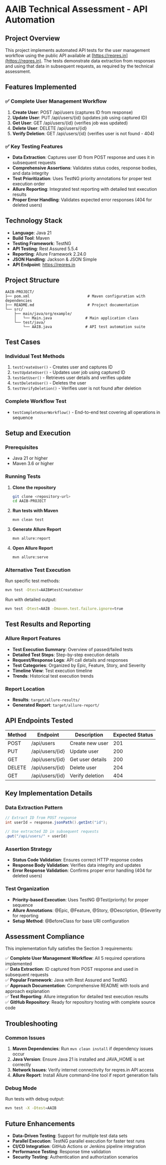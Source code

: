 # AAIB Technical Assessment - API Automation

## Project Overview

This project implements automated API tests for the user management workflow using the public API available at [https://reqres.in](https://reqres.in). The tests demonstrate data extraction from responses and using that data in subsequent requests, as required by the technical assessment.

## Features Implemented

### ✅ Complete User Management Workflow
1. **Create User**: POST /api/users (captures ID from response)
2. **Update User**: PUT /api/users/{id} (updates job using captured ID)
3. **Get User**: GET /api/users/{id} (verifies job was updated)
4. **Delete User**: DELETE /api/users/{id}
5. **Verify Deletion**: GET /api/users/{id} (verifies user is not found - 404)

### ✅ Key Testing Features
- **Data Extraction**: Captures user ID from POST response and uses it in subsequent requests
- **Comprehensive Assertions**: Validates status codes, response bodies, and data integrity
- **Test Prioritization**: Uses TestNG priority annotations for proper test execution order
- **Allure Reporting**: Integrated test reporting with detailed test execution results
- **Proper Error Handling**: Validates expected error responses (404 for deleted users)

## Technology Stack

- **Language**: Java 21
- **Build Tool**: Maven
- **Testing Framework**: TestNG
- **API Testing**: Rest Assured 5.5.4
- **Reporting**: Allure Framework 2.24.0
- **JSON Handling**: Jackson & JSON Simple
- **API Endpoint**: https://reqres.in

## Project Structure

```
AAIB-PROJECT/
├── pom.xml                          # Maven configuration with dependencies
├── README.md                        # Project documentation
└── src/
    ├── main/java/org/example/
    │   └── Main.java               # Main application class
    └── test/java/
        └── AAIB.java               # API test automation suite
```

## Test Cases

### Individual Test Methods
1. `testCreateUser()` - Creates user and captures ID
2. `testUpdateUser()` - Updates user job using captured ID
3. `testGetUser()` - Retrieves user details and verifies update
4. `testDeleteUser()` - Deletes the user
5. `testVerifyDeletion()` - Verifies user is not found after deletion

### Complete Workflow Test
- `testCompleteUserWorkflow()` - End-to-end test covering all operations in sequence

## Setup and Execution

### Prerequisites
- Java 21 or higher
- Maven 3.6 or higher

### Running Tests

1. **Clone the repository**
   ```bash
   git clone <repository-url>
   cd AAIB-PROJECT
   ```

2. **Run tests with Maven**
   ```bash
   mvn clean test
   ```

3. **Generate Allure Report**
   ```bash
   mvn allure:report
   ```

4. **Open Allure Report**
   ```bash
   mvn allure:serve
   ```

### Alternative Test Execution

Run specific test methods:
```bash
mvn test -Dtest=AAIB#testCreateUser
```

Run with detailed output:
```bash
mvn test -Dtest=AAIB -Dmaven.test.failure.ignore=true
```

## Test Results and Reporting

### Allure Report Features
- **Test Execution Summary**: Overview of passed/failed tests
- **Detailed Test Steps**: Step-by-step execution details
- **Request/Response Logs**: API call details and responses
- **Test Categories**: Organized by Epic, Feature, Story, and Severity
- **Timeline View**: Test execution timeline
- **Trends**: Historical test execution trends

### Report Location
- **Results**: `target/allure-results/`
- **Generated Report**: `target/allure-report/`

## API Endpoints Tested

| Method | Endpoint | Description | Expected Status |
|--------|----------|-------------|-----------------|
| POST | /api/users | Create new user | 201 |
| PUT | /api/users/{id} | Update user | 200 |
| GET | /api/users/{id} | Get user details | 200 |
| DELETE | /api/users/{id} | Delete user | 204 |
| GET | /api/users/{id} | Verify deletion | 404 |

## Key Implementation Details

### Data Extraction Pattern
```java
// Extract ID from POST response
int userId = response.jsonPath().getInt("id");

// Use extracted ID in subsequent requests
.put("/api/users/" + userId)
```

### Assertion Strategy
- **Status Code Validation**: Ensures correct HTTP response codes
- **Response Body Validation**: Verifies data integrity and updates
- **Error Response Validation**: Confirms proper error handling (404 for deleted users)

### Test Organization
- **Priority-based Execution**: Uses TestNG @Test(priority) for proper sequence
- **Allure Annotations**: @Epic, @Feature, @Story, @Description, @Severity for reporting
- **Setup Method**: @BeforeClass for base URI configuration

## Assessment Compliance

This implementation fully satisfies the Section 3 requirements:

✅ **Complete User Management Workflow**: All 5 required operations implemented  
✅ **Data Extraction**: ID captured from POST response and used in subsequent requests  
✅ **Popular Framework**: Java with Rest Assured and TestNG  
✅ **Approach Documentation**: Comprehensive README with tools and approach explanation  
✅ **Test Reporting**: Allure integration for detailed test execution results  
✅ **GitHub Repository**: Ready for repository hosting with complete source code  

## Troubleshooting

### Common Issues

1. **Maven Dependencies**: Run `mvn clean install` if dependency issues occur
2. **Java Version**: Ensure Java 21 is installed and JAVA_HOME is set correctly
3. **Network Issues**: Verify internet connectivity for reqres.in API access
4. **Allure Report**: Install Allure command-line tool if report generation fails

### Debug Mode
Run tests with debug output:
```bash
mvn test -X -Dtest=AAIB
```

## Future Enhancements

- **Data-Driven Testing**: Support for multiple test data sets
- **Parallel Execution**: TestNG parallel execution for faster test runs
- **CI/CD Integration**: GitHub Actions or Jenkins pipeline integration
- **Performance Testing**: Response time validation
- **Security Testing**: Authentication and authorization scenarios
